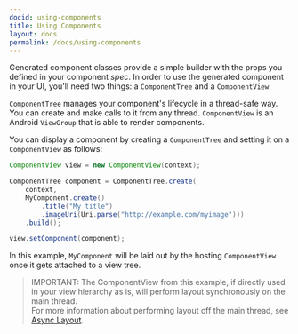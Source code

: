 ```yaml
---
docid: using-components
title: Using Components
layout: docs
permalink: /docs/using-components
---
```

Generated component classes provide a simple builder with the props you defined in your component *spec*. In order to use the generated component in your UI, you'll need two things: a `ComponentTree` and a `ComponentView`.

`ComponentTree` manages your component's lifecycle in a thread-safe way. You can create and make calls to it from any thread. `ComponentView` is an Android `ViewGroup` that is able to render components.

You can display a component by creating a `ComponentTree` and setting it on a `ComponentView` as follows:

```java
ComponentView view = new ComponentView(context);

ComponentTree component = ComponentTree.create(
    context,
    MyComponent.create()
        .title("My title")
        .imageUri(Uri.parse("http://example.com/myimage")))
    .build();

view.setComponent(component);
```

In this example, `MyComponent` will be laid out by the hosting `ComponentView` once it gets attached to a view tree.

> IMPORTANT: The ComponentView from this example, if directly used in your view hierarchy as is, will perform layout synchronously on the main thread.  
For more information about performing layout off the main thread, see [Async Layout](/docs/architecture#async-layout).
